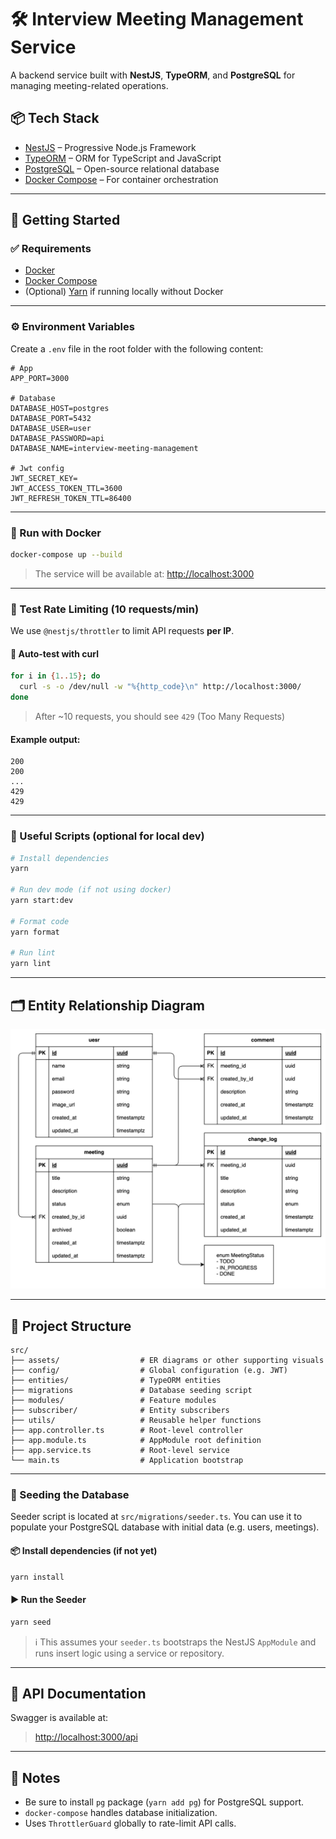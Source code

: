 # 🛠️ Interview Meeting Management Service

A backend service built with **NestJS**, **TypeORM**, and **PostgreSQL** for managing meeting-related operations.

## 📦 Tech Stack

- [NestJS](https://nestjs.com/) – Progressive Node.js Framework
- [TypeORM](https://typeorm.io/) – ORM for TypeScript and JavaScript
- [PostgreSQL](https://www.postgresql.org/) – Open-source relational database
- [Docker Compose](https://docs.docker.com/compose/) – For container orchestration

---

## 🚀 Getting Started

### ✅ Requirements

- [Docker](https://www.docker.com/)
- [Docker Compose](https://docs.docker.com/compose/)
- (Optional) [Yarn](https://yarnpkg.com/) if running locally without Docker

---

### ⚙️ Environment Variables

Create a `.env` file in the root folder with the following content:

```env
# App
APP_PORT=3000

# Database
DATABASE_HOST=postgres
DATABASE_PORT=5432
DATABASE_USER=user
DATABASE_PASSWORD=api
DATABASE_NAME=interview-meeting-management

# Jwt config
JWT_SECRET_KEY=
JWT_ACCESS_TOKEN_TTL=3600
JWT_REFRESH_TOKEN_TTL=86400
```

---

### 🐳 Run with Docker

```bash
docker-compose up --build
```

> The service will be available at: [http://localhost:3000](http://localhost:3000)

---

### 🧪 Test Rate Limiting (10 requests/min)

We use `@nestjs/throttler` to limit API requests **per IP**.

#### 🔁 Auto-test with curl

```bash
for i in {1..15}; do
  curl -s -o /dev/null -w "%{http_code}\n" http://localhost:3000/
done
```

> After ~10 requests, you should see `429` (Too Many Requests)

#### Example output:
```
200
200
...
429
429
```

---

### 🧰 Useful Scripts (optional for local dev)

```bash
# Install dependencies
yarn

# Run dev mode (if not using docker)
yarn start:dev

# Format code
yarn format

# Run lint
yarn lint
```

---

## 🗂️ Entity Relationship Diagram

![Database Diagram](./src/assets/diagrams/db-relationship.png)

---

## 📂 Project Structure

```
src/
├── assets/                  # ER diagrams or other supporting visuals
├── config/                  # Global configuration (e.g. JWT)
├── entities/                # TypeORM entities
├── migrations               # Database seeding script
├── modules/                 # Feature modules
├── subscriber/              # Entity subscribers
├── utils/                   # Reusable helper functions
├── app.controller.ts        # Root-level controller
├── app.module.ts            # AppModule root definition
├── app.service.ts           # Root-level service
└── main.ts                  # Application bootstrap
```

---

### 🌱 Seeding the Database

Seeder script is located at `src/migrations/seeder.ts`. You can use it to populate your PostgreSQL database with initial data (e.g. users, meetings).

#### 📦 Install dependencies (if not yet)

```bash
yarn install
```

#### ▶️ Run the Seeder
```bash
yarn seed
```
> ℹ️ This assumes your `seeder.ts` bootstraps the NestJS `AppModule` and runs insert logic using a service or repository.

---

## 📮 API Documentation

Swagger is available at:

> [http://localhost:3000/api](http://localhost:3000/api)

---

## 📌 Notes

- Be sure to install `pg` package (`yarn add pg`) for PostgreSQL support.
- `docker-compose` handles database initialization.
- Uses `ThrottlerGuard` globally to rate-limit API calls.